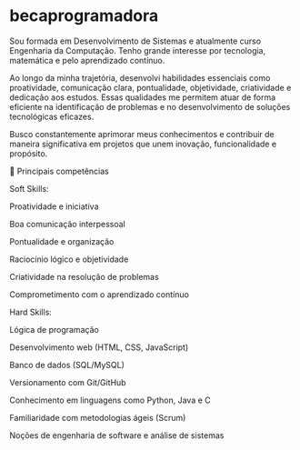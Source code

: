 # becaprogramadora

Sou formada em Desenvolvimento de Sistemas e atualmente curso Engenharia da Computação. Tenho grande interesse por tecnologia, matemática e pelo aprendizado contínuo.

Ao longo da minha trajetória, desenvolvi habilidades essenciais como proatividade, comunicação clara, pontualidade, objetividade, criatividade e dedicação aos estudos. Essas qualidades me permitem atuar de forma eficiente na identificação de problemas e no desenvolvimento de soluções tecnológicas eficazes.

Busco constantemente aprimorar meus conhecimentos e contribuir de maneira significativa em projetos que unem inovação, funcionalidade e propósito.

🧠 Principais competências

Soft Skills:

Proatividade e iniciativa

Boa comunicação interpessoal

Pontualidade e organização

Raciocínio lógico e objetividade

Criatividade na resolução de problemas

Comprometimento com o aprendizado contínuo

Hard Skills:

Lógica de programação

Desenvolvimento web (HTML, CSS, JavaScript)

Banco de dados (SQL/MySQL)

Versionamento com Git/GitHub

Conhecimento em linguagens como Python, Java e C 

Familiaridade com metodologias ágeis (Scrum)

Noções de engenharia de software e análise de sistemas
